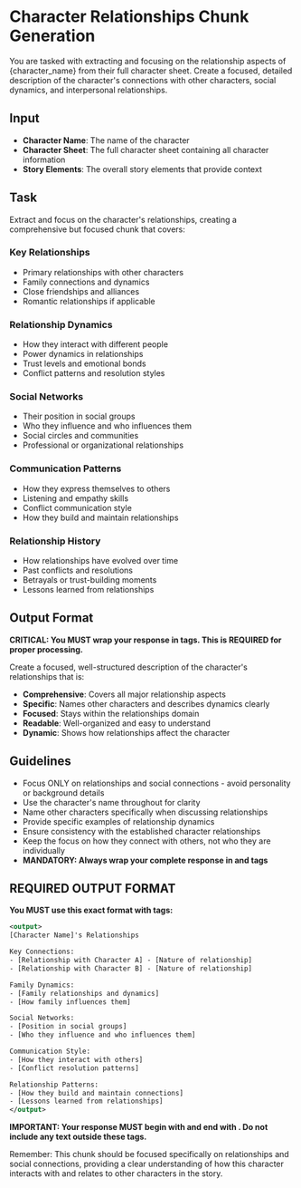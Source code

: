 # Character Relationships Chunk Generation

You are tasked with extracting and focusing on the relationship aspects of {character_name} from their full character sheet. Create a focused, detailed description of the character's connections with other characters, social dynamics, and interpersonal relationships.

## Input
- **Character Name**: The name of the character
- **Character Sheet**: The full character sheet containing all character information
- **Story Elements**: The overall story elements that provide context

## Task
Extract and focus on the character's relationships, creating a comprehensive but focused chunk that covers:

### Key Relationships
- Primary relationships with other characters
- Family connections and dynamics
- Close friendships and alliances
- Romantic relationships if applicable

### Relationship Dynamics
- How they interact with different people
- Power dynamics in relationships
- Trust levels and emotional bonds
- Conflict patterns and resolution styles

### Social Networks
- Their position in social groups
- Who they influence and who influences them
- Social circles and communities
- Professional or organizational relationships

### Communication Patterns
- How they express themselves to others
- Listening and empathy skills
- Conflict communication style
- How they build and maintain relationships

### Relationship History
- How relationships have evolved over time
- Past conflicts and resolutions
- Betrayals or trust-building moments
- Lessons learned from relationships

## Output Format
**CRITICAL: You MUST wrap your response in <output> tags. This is REQUIRED for proper processing.**

Create a focused, well-structured description of the character's relationships that is:
- **Comprehensive**: Covers all major relationship aspects
- **Specific**: Names other characters and describes dynamics clearly
- **Focused**: Stays within the relationships domain
- **Readable**: Well-organized and easy to understand
- **Dynamic**: Shows how relationships affect the character

## Guidelines
- Focus ONLY on relationships and social connections - avoid personality or background details
- Use the character's name throughout for clarity
- Name other characters specifically when discussing relationships
- Provide specific examples of relationship dynamics
- Ensure consistency with the established character relationships
- Keep the focus on how they connect with others, not who they are individually
- **MANDATORY: Always wrap your complete response in <output> and </output> tags**

## REQUIRED OUTPUT FORMAT
**You MUST use this exact format with <output> tags:**

```xml
<output>
[Character Name]'s Relationships

Key Connections:
- [Relationship with Character A] - [Nature of relationship]
- [Relationship with Character B] - [Nature of relationship]

Family Dynamics:
- [Family relationships and dynamics]
- [How family influences them]

Social Networks:
- [Position in social groups]
- [Who they influence and who influences them]

Communication Style:
- [How they interact with others]
- [Conflict resolution patterns]

Relationship Patterns:
- [How they build and maintain connections]
- [Lessons learned from relationships]
</output>
```

**IMPORTANT: Your response MUST begin with <output> and end with </output>. Do not include any text outside these tags.**

Remember: This chunk should be focused specifically on relationships and social connections, providing a clear understanding of how this character interacts with and relates to other characters in the story.
